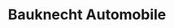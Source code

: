 ---
title: "Bauknecht Automobile"
url: /gailingen-am-hochrhein/bauknecht-automobile/
shop: Autowerkstatt
---